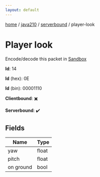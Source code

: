 ```yaml
---
layout: default
---
```


[home](/)  /  [java210](/protocol/java210)  /  [serverbound](/protocol/java210/serverbound)  /  player-look

# Player look

Encode/decode this packet in [Sandbox](../../../sandbox/java210#Serverbound.PlayerLook)

**Id**: 14

**Id** (hex): 0E

**Id** (bin): 00001110

**Clientbound**: ✖️

**Serverbound**: ✔️

## Fields

Name | Type
---|---
yaw | float
pitch | float
on ground | bool
